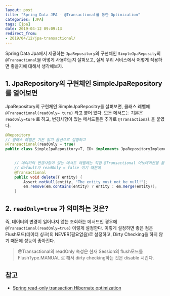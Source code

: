 ```yaml
---
layout: post
title: "Spring Data JPA - @Transactional를 통한 Optimization"
categories: [JPA]
tags: [jpa]
date: 2019-04-12 09:09:13
redirect_from: 
- 2019/04/12/jpa-transactional/
---
```

Spring Data Jpa에서 제공하는 `JpaRepository`의 구현체인 `SimpleJpaReposity`의 `@Transactional`을 어떻게 사용하는지 살펴보고, 실제 우리 서비스에서 어떻게 적용하면 좋을지에 대해서 생각해보자. 

## 1. JpaRepository의 구현체인 SimpleJpaRepository를 열어보면
JpaRepository의 구현체인 SimpleJpaRepositry를 살펴보면, 클래스 레벨에 `@Transactional(readOnly= ture)` 라고 붙어 있다. 모든 메서드는 기본은 `readOnly=ture` 로 하고, 변경사항이 있는 메서드들은 추가로 `@Transactional` 을 붙였다.

```java
@Repository
// 클래스 레벨은 기본 읽기 옵션으로 설정하고
@Transactional(readOnly = true)
public class SimpleJpaRepository<T, ID> implements JpaRepositoryImplementation<T, ID> {

    
    // 데이터의 변경사항이 있는 메서드 레벨에는 직접 @Transactional 어노테이션을 붙였다. 
    // default가 readOnly = false 이기 때문에
    @Transactional
    public void delete(T entity) {
        Assert.notNull(entity, "The entity must not be null!");
        em.remove(em.contains(entity) ? entity : em.merge(entity));
    }
```

## 2. `readOnly=true` 가 의미하는 것은? 
즉, 데이터의 변경이 일어나지 않는 조회하는 메서드인 경우에 `@Transactional(readOnly=true)` 이렇게 설정한다. 이렇게 설정하면 좋은 점은 Flush모드(데이터 싱크)의 NEVER(필요없음)로 설정하고, Dirty Checking을 하지 않기 때문에 성능이 좋아진다.

> @Transactional의 readOnly 속성은 현재 Session의 flush모드를 FlushType.MANUAL 로 해서 dirty checking하는 것은 disable 시킨다.


## 참고
- [Spring read-only transaction Hibernate optimization](https://vladmihalcea.com/spring-read-only-transaction-hibernate-optimization/)